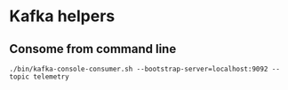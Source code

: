 # Kafka helpers

## Consome from command line

    ./bin/kafka-console-consumer.sh --bootstrap-server=localhost:9092 --topic telemetry
